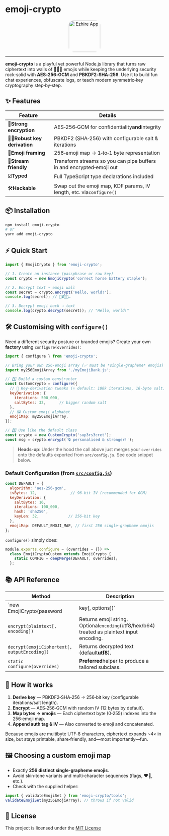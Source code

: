 # emoji‑crypto

<div align="center" >
  <img src="https://res.cloudinary.com/diyncva2v/image/upload/v1753081544/ygulghdwsx0zxooo1liv.png" target="_blank" alt="Ezhire App" style="max-width: 50%; height: 100px; border-radius: 15px;" />
</div>

---

**emoji‑crypto** is a playful yet powerful Node.js library that turns raw ciphertext into walls of 📙😃🔑 emojis while keeping the underlying security rock‑solid with **AES‑256‑GCM** and **PBKDF2‑SHA‑256**. Use it to build fun chat experiences, obfuscate logs, or teach modern symmetric‑key cryptography step‑by‑step.

## ✨ Features


| Feature                             | Details                                                               |
| ----------------------------------- | --------------------------------------------------------------------- |
| 🔐**Strong encryption**             | AES‑256‑GCM for confidentiality**and**integrity                     |
| 🏋️‍♀️**Robust key derivation** | PBKDF2 (SHA‑256) with configurable salt & iterations                 |
| 🧩**Emoji framing**                 | 256‑emoji map → 1‑to‑1 byte representation                        |
| 🚀**Stream friendly**               | Transform streams so you can pipe buffers in and encrypted‑emoji out |
| ☑️**Typed**                       | Full TypeScript type declarations included                            |
| 🛠**Hackable**                      | Swap out the emoji map, KDF params, IV length, etc. via`configure()`  |

## 📦 Installation

```bash
npm install emoji-crypto
# or
yarn add emoji-crypto
```

## ⚡ Quick Start

```js
import { EmojiCrypto } from 'emoji-crypto';

// 1. Create an instance (passphrase or raw key)
const crypto = new EmojiCrypto('correct horse battery staple');

// 2. Encrypt text → emoji wall
const secret = crypto.encrypt('Hello, world!');
console.log(secret); // 🥳🔒🤖🌟…

// 3. Decrypt emoji back → text
console.log(crypto.decrypt(secret)); // "Hello, world!"
```

## 🛠 Customising with `configure()`

Need a different security posture or branded emojis? Create your own **factory** using `configure(overrides)`:

```js
import { configure } from 'emoji-crypto';

// Bring your own 256‑emoji array (✅ must be *single‑grapheme* emojis)
import my256EmojiArray from './myEmojiBank.js';

// 1️⃣ Build a custom constructor
const CustomCrypto = configure({
  // 🔑 Key‑derivation tweaks (⬆️ default: 100k iterations, 16‑byte salt)
  keyDerivation: {
    iterations: 500_000,
    saltBytes: 32,      // bigger random salt
  },
  // 🖼 Custom emoji alphabet
  emojiMap: my256EmojiArray,
});

// 2️⃣ Use like the default class
const crypto = new CustomCrypto('sup3rs3cret');
const msg = crypto.encrypt('🔒 personalised & stronger!');
```

> **Heads‑up**: Under the hood the call above just merges your `overrides` onto the defaults exported from **`src/config.js`**. See code snippet below.

### Default Configuration (from [`src/config.js`](https://chatgpt.com/c/src/config.js))

```js
const DEFAULT = {
  algorithm: 'aes-256-gcm',
  ivBytes: 12,               // 96‑bit IV (recommended for GCM)
  keyDerivation: {
    saltBytes: 16,
    iterations: 100_000,
    hash: 'sha256',
    keyLen: 32,             // 256‑bit key
  },
  emojiMap: DEFAULT_EMOJI_MAP, // first 256 single‑grapheme emojis
};
```

`configure()` simply does:

```js
module.exports.configure = (overrides = {}) =>
  class EmojiCryptoCustom extends EmojiCrypto {
    static CONFIG = deepMerge(DEFAULT, overrides);
  };
```

## 📚 API Reference


| Method                                       | Description                                                                                 |
| -------------------------------------------- | ------------------------------------------------------------------------------------------- |
| \`new EmojiCrypto(password                   | key[, options])\`                                                                           |
| `encrypt(plaintext[, encoding])`             | Returns emoji string. Optional`encoding`(utf8/hex/b64) treated as plaintext input encoding. |
| `decrypt(emojiCiphertext[, outputEncoding])` | Returns decrypted text (default**utf8**).                                                   |
| `static configure(overrides)`                | **Preferred**helper to produce a tailored subclass.                                         |

## 🔬 How it works

1. **Derive key** — PBKDF2‑SHA‑256 → 256‑bit key (configurable iterations/salt length).
2. **Encrypt** — AES‑256‑GCM with random IV (12 bytes by default).
3. **Map bytes → emojis** — Each ciphertext byte (0‑255) indexes into the 256‑emoji map.
4. **Append auth tag & IV** — Also converted to emoji and concatenated.

Because emojis are multibyte UTF‑8 characters, ciphertext expands \~4× in size, but stays printable, share‑friendly, and—most importantly—fun.

## 🖼 Choosing a custom emoji map

* Exactly **256 distinct single‑grapheme emojis**.
* Avoid skin‑tone variants and multi‑character sequences (flags, ❤️‍🔥, etc.).
* Check with the supplied helper:

```js
import { validateEmojiSet } from 'emoji-crypto/tools';
validateEmojiSet(my256EmojiArray); // throws if not valid
```

## 📝 License

This project is licensed under the [MIT License](https://github.com/ashish13377/Intellido?tab=MIT-1-ov-file)
